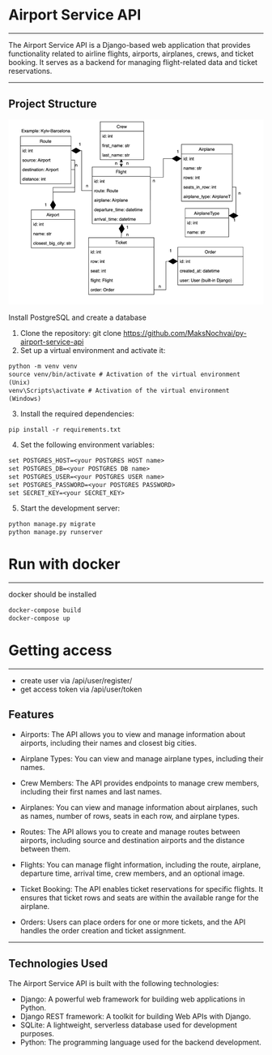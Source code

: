 # Airport Service API

-----------------------------------

The Airport Service API is a Django-based web application that provides functionality related to airline flights, airports, airplanes, crews, and ticket booking. It serves as a backend for managing flight-related data and ticket reservations.

----

## Project Structure

![img.png](img.png)

Install PostgreSQL and create a database

1. Clone the repository:
git clone https://github.com/MaksNochvai/py-airport-service-api
2. Set up a virtual environment and activate it:
```
python -m venv venv
source venv/bin/activate # Activation of the virtual environment (Unix)
venv\Scripts\activate # Activation of the virtual environment (Windows)
```
3. Install the required dependencies:
```
pip install -r requirements.txt
```
4. Set the following environment variables:
```
set POSTGRES_HOST=<your POSTGRES HOST name>
set POSTGRES_DB=<your POSTGRES DB name>
set POSTGRES_USER=<your POSTGRES USER name>
set POSTGRES_PASSWORD=<your POSTGRES PASSWORD>
set SECRET_KEY=<your SECRET_KEY>
```
5. Start the development server:
```
python manage.py migrate
python manage.py runserver
```
# Run with docker

-----------------------------------
docker should be installed
```
docker-compose build
docker-compose up
```
# Getting access

------------------------------------
- create user via /api/user/register/
- get access token via /api/user/token

## Features
- Airports: The API allows you to view and manage information about airports, including their names and closest big cities.

- Airplane Types: You can view and manage airplane types, including their names.

- Crew Members: The API provides endpoints to manage crew members, including their first names and last names.

- Airplanes: You can view and manage information about airplanes, such as names, number of rows, seats in each row, and airplane types.

- Routes: The API allows you to create and manage routes between airports, including source and destination airports and the distance between them.

- Flights: You can manage flight information, including the route, airplane, departure time, arrival time, crew members, and an optional image.

- Ticket Booking: The API enables ticket reservations for specific flights. It ensures that ticket rows and seats are within the available range for the airplane.

- Orders: Users can place orders for one or more tickets, and the API handles the order creation and ticket assignment.

------
## Technologies Used
The Airport Service API is built with the following technologies:

- Django: A powerful web framework for building web applications in Python.
- Django REST framework: A toolkit for building Web APIs with Django.
- SQLite: A lightweight, serverless database used for development purposes.
- Python: The programming language used for the backend development.
